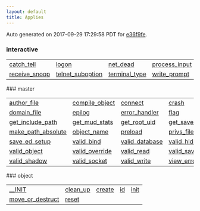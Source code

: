 ```yaml
---
layout: default
title: Applies
---
```


Auto generated on 2017-09-29 17:29:58 PDT for [e36f9fe](https://github.com/fluffos/fluffos/tree/e36f9fe).


### interactive
<table class='table table-condensed'>
<tr>
<td>
<a href='interactive/catch_tell.html'>catch_tell</a>
</td>
<td>
<a href='interactive/logon.html'>logon</a>
</td>
<td>
<a href='interactive/net_dead.html'>net_dead</a>
</td>
<td>
<a href='interactive/process_input.html'>process_input</a>
</td>
<td>
<a href='interactive/receive_message.html'>receive_message</a>
</td>
</tr>
<tr>
<td>
<a href='interactive/receive_snoop.html'>receive_snoop</a>
</td>
<td>
<a href='interactive/telnet_suboption.html'>telnet_suboption</a>
</td>
<td>
<a href='interactive/terminal_type.html'>terminal_type</a>
</td>
<td>
<a href='interactive/write_prompt.html'>write_prompt</a>
</td>
<td></td>
</tr>
</table>
### master
<table class='table table-condensed'>
<tr>
<td>
<a href='master/author_file.html'>author_file</a>
</td>
<td>
<a href='master/compile_object.html'>compile_object</a>
</td>
<td>
<a href='master/connect.html'>connect</a>
</td>
<td>
<a href='master/crash.html'>crash</a>
</td>
<td>
<a href='master/creator_file.html'>creator_file</a>
</td>
</tr>
<tr>
<td>
<a href='master/domain_file.html'>domain_file</a>
</td>
<td>
<a href='master/epilog.html'>epilog</a>
</td>
<td>
<a href='master/error_handler.html'>error_handler</a>
</td>
<td>
<a href='master/flag.html'>flag</a>
</td>
<td>
<a href='master/get_bb_uid.html'>get_bb_uid</a>
</td>
</tr>
<tr>
<td>
<a href='master/get_include_path.html'>get_include_path</a>
</td>
<td>
<a href='master/get_mud_stats.html'>get_mud_stats</a>
</td>
<td>
<a href='master/get_root_uid.html'>get_root_uid</a>
</td>
<td>
<a href='master/get_save_file_name.html'>get_save_file_name</a>
</td>
<td>
<a href='master/log_error.html'>log_error</a>
</td>
</tr>
<tr>
<td>
<a href='master/make_path_absolute.html'>make_path_absolute</a>
</td>
<td>
<a href='master/object_name.html'>object_name</a>
</td>
<td>
<a href='master/preload.html'>preload</a>
</td>
<td>
<a href='master/privs_file.html'>privs_file</a>
</td>
<td>
<a href='master/retrieve_ed_setup.html'>retrieve_ed_setup</a>
</td>
</tr>
<tr>
<td>
<a href='master/save_ed_setup.html'>save_ed_setup</a>
</td>
<td>
<a href='master/valid_bind.html'>valid_bind</a>
</td>
<td>
<a href='master/valid_database.html'>valid_database</a>
</td>
<td>
<a href='master/valid_hide.html'>valid_hide</a>
</td>
<td>
<a href='master/valid_link.html'>valid_link</a>
</td>
</tr>
<tr>
<td>
<a href='master/valid_object.html'>valid_object</a>
</td>
<td>
<a href='master/valid_override.html'>valid_override</a>
</td>
<td>
<a href='master/valid_read.html'>valid_read</a>
</td>
<td>
<a href='master/valid_save_binary.html'>valid_save_binary</a>
</td>
<td>
<a href='master/valid_seteuid.html'>valid_seteuid</a>
</td>
</tr>
<tr>
<td>
<a href='master/valid_shadow.html'>valid_shadow</a>
</td>
<td>
<a href='master/valid_socket.html'>valid_socket</a>
</td>
<td>
<a href='master/valid_write.html'>valid_write</a>
</td>
<td>
<a href='master/view_errors.html'>view_errors</a>
</td>
<td></td>
</tr>
</table>
### object
<table class='table table-condensed'>
<tr>
<td>
<a href='object/__INIT.html'>__INIT</a>
</td>
<td>
<a href='object/clean_up.html'>clean_up</a>
</td>
<td>
<a href='object/create.html'>create</a>
</td>
<td>
<a href='object/id.html'>id</a>
</td>
<td>
<a href='object/init.html'>init</a>
</td>
</tr>
<tr>
<td>
<a href='object/move_or_destruct.html'>move_or_destruct</a>
</td>
<td>
<a href='object/reset.html'>reset</a>
</td>
<td></td>
<td></td>
<td></td>
</tr>
</table>
